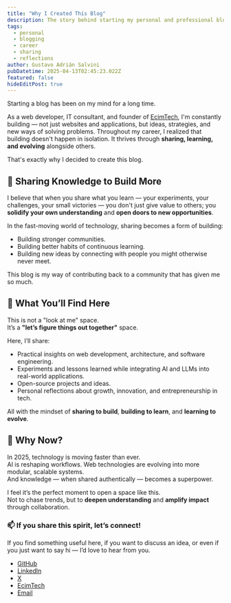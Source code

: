 ```yaml
---
title: "Why I Created This Blog"
description: The story behind starting my personal and professional blog — a space for sharing knowledge, building ideas, and growing together.
tags:
  - personal
  - blogging
  - career
  - sharing
  - reflections
author: Gustavo Adrián Salvini
pubDatetime: 2025-04-13T02:45:23.022Z
featured: false
hideEditPost: true
---
```


Starting a blog has been on my mind for a long time.

As a web developer, IT consultant, and founder of [EcimTech](https://ecimtech.com), I'm constantly building — not just websites and applications, but ideas, strategies, and new ways of solving problems. Throughout my career, I realized that building doesn't happen in isolation. It thrives through **sharing, learning, and evolving** alongside others.

That's exactly why I decided to create this blog.

## 🚀 Sharing Knowledge to Build More

I believe that when you share what you learn — your experiments, your challenges, your small victories — you don't just give value to others; you **solidify your own understanding** and **open doors to new opportunities**.

In the fast-moving world of technology, sharing becomes a form of building:
- Building stronger communities.
- Building better habits of continuous learning.
- Building new ideas by connecting with people you might otherwise never meet.

This blog is my way of contributing back to a community that has given me so much.

## 🧩 What You’ll Find Here

This is not a "look at me" space.  
It’s a **"let’s figure things out together"** space.

Here, I’ll share:
- Practical insights on web development, architecture, and software engineering.
- Experiments and lessons learned while integrating AI and LLMs into real-world applications.
- Open-source projects and ideas.
- Personal reflections about growth, innovation, and entrepreneurship in tech.

All with the mindset of **sharing to build**, **building to learn**, and **learning to evolve**.

## 🎯 Why Now?

In 2025, technology is moving faster than ever.  
AI is reshaping workflows. Web technologies are evolving into more modular, scalable systems.  
And knowledge — when shared authentically — becomes a superpower.

I feel it’s the perfect moment to open a space like this.  
Not to chase trends, but to **deepen understanding** and **amplify impact** through collaboration.

### 📫 If you share this spirit, let’s connect!

If you find something useful here, if you want to discuss an idea, or even if you just want to say hi — I’d love to hear from you.

- [GitHub](https://github.com/guspatagonico)
- [LinkedIn](https://www.linkedin.com/in/gustavosalvini/)
- [X](https://x.com/guspatagonico)
- [EcimTech](https://ecimtech.com)
- [Email](mailto:gsalvini@ecimtech.com)
